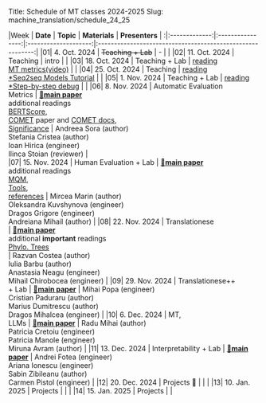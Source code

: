 Title: Schedule of MT classes 2024-2025
Slug: machine_translation/schedule_24_25




|Week |    **Date**   |     **Topic**    | **Materials** |                       **Presenters**                       |
:|:-------------:|:----------------:|:--------------------:|:----------------------------------------------------------:|
|01|  4. Oct. 2024 | <del>Teaching + Lab</del>      |   -   |                                                            | 
|02| 11. Oct. 2024 | Teaching         |      intro               |                                                            | 
|03| 18. Oct. 2024 | Teaching + Lab         |  [reading](https://nlp.unibuc.ro/machine_translation/bibliography.html#eval)<br />[MT metrics(video)](https://slideslive.com/38924201/1-metrics-of-mt-quality)                |                                                            | 
|04| 25. Oct. 2024 | Teaching         |  [reading](https://nlp.unibuc.ro/machine_translation/bibliography.html#neural)<br />[\*Seq2seq Models Tutorial](https://lena-voita.github.io/nlp_course/seq2seq_and_attention.html)                    |                                                            |
|05|  1. Nov. 2024 | Teaching + Lab         |  [reading](https://nlp.unibuc.ro/machine_translation/bibliography.html#trans)<br />[\*Step-by-step debug](https://github.com/pbloem/former/)                    |                                                            |
|06|  8. Nov. 2024 |  Automatic Evaluation<br />Metrics                                     |    [🤔**main paper**](https://aclanthology.org/2022.acl-long.558.pdf)<br />additional readings<br />[BERTScore](https://arxiv.org/pdf/1904.09675.pdf),<br />[COMET](https://aclanthology.org/2020.emnlp-main.213.pdf) paper and [COMET docs](https://unbabel.github.io/COMET/html/models.html),<br />[Significance](https://aclanthology.org/D14-1020.pdf)         |   Andreea Sora (author) <br /> Stefania Cristea (author) <br /> Ioan Hirica (engineer) <br /> Ilinca Stoian (reviewer)                             |     
|07| 15. Nov. 2024 |  Human Evaluation  + Lab                                    |        [🤔**main paper**](https://aclanthology.org/2024.amta-presentations.6/)<br />additional readings<br />[MQM](https://direct.mit.edu/tacl/article/doi/10.1162/tacl_a_00437/108866/Experts-Errors-and-Context-A-Large-Scale-Study-of),<br />[Tools](https://custom.mt/tools-for-data-labelling-in-machine-translation-evaluations/),<br />[references](https://nlp.unibuc.ro/machine_translation/bibliography.html#data)                                                                                                                                                                                    |   Mircea Marin (author) <br /> Oleksandra Kuvshynova (engineer) <br /> Dragos Grigore (engineer) <br /> Andreiana Mihail (author)                  |
|08| 22. Nov. 2024 |  Translationese<br />     |    [🤔**main paper**](https://aclanthology.org/2024.eacl-long.45/) <br />additional **important** readings<br /> [Phylo. Trees](https://aclanthology.org/P17-1049.pdf) <br />                                                                                                                                          |   Razvan Costea (author) <br /> Iulia Barbu (author) <br /> Anastasia Neagu (engineer) <br /> Mihail Chirobocea (engineer)                       |
|09| 29. Nov. 2024 |  Translationese++<br /> + Lab                   |     [🤔**main paper**](https://aclanthology.org/P17-1049/)               |   Mihai Popa (engineer) <br /> Cristian Paduraru (author) <br /> Marius Dumitrescu (author) <br /> Dragos Mihalcea (engineer)                      |
|10|  6. Dec. 2024 |  MT,<br />LLMs         |        [🤔**main paper**](https://aclanthology.org/2024.emnlp-main.214/)                       |   Radu Mihai (author) <br /> Patricia Cretoiu (engineer) <br /> Patricia Manole (engineer) <br /> Miruna Avram (author)                            |
|11| 13. Dec. 2024 |  Interpretability + Lab                                   |        [🤔**main paper**](https://aclanthology.org/2024.emnlp-main.374/)                                   |   Andrei Fotea (engineer) <br /> Ariana Ionescu (engineer) <br /> Sabin Zibileanu (author) <br /> Carmen Pistol (engineer)                         |
|12| 20. Dec. 2024 | Projects 🌲      |                      |                                                            |
|13| 10. Jan. 2025 | Projects         |                      |                                                            |
|14| 15. Jan. 2025 | Projects         |                      |             